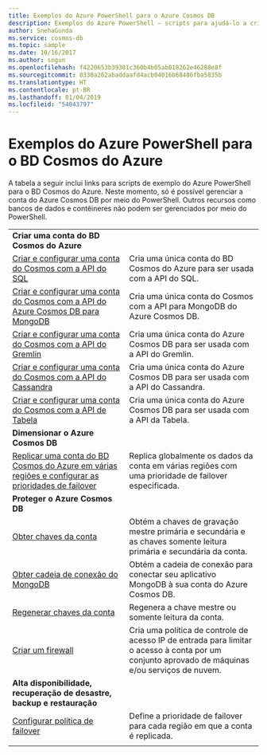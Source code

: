 ```yaml
---
title: Exemplos do Azure PowerShell para o Azure Cosmos DB
description: Exemplos do Azure PowerShell – scripts para ajudá-lo a criar contas do BD Cosmos do Azure.
author: SnehaGunda
ms.service: cosmos-db
ms.topic: sample
ms.date: 10/16/2017
ms.author: sngun
ms.openlocfilehash: f4220653b39381c360b4b05ab018262e46288e8f
ms.sourcegitcommit: 8330a262abaddaafd4acb04016b68486fba5835b
ms.translationtype: HT
ms.contentlocale: pt-BR
ms.lasthandoff: 01/04/2019
ms.locfileid: "54043797"
---
```

# <a name="azure-powershell-samples-for-azure-cosmos-db"></a>Exemplos do Azure PowerShell para o BD Cosmos do Azure

A tabela a seguir inclui links para scripts de exemplo do Azure PowerShell para o BD Cosmos do Azure. Neste momento, só é possível gerenciar a conta do Azure Cosmos DB por meio do PowerShell. Outros recursos como bancos de dados e contêineres não podem ser gerenciados por meio do PowerShell.

| |  |
|---|---|
|**Criar uma conta do BD Cosmos do Azure**||
|[Criar e configurar uma conta do Cosmos com a API do SQL](scripts/create-database-account-powershell.md?toc=%2fpowershell%2fmodule%2ftoc.json)| Cria uma única conta do BD Cosmos do Azure para ser usada com a API do SQL. |
|[Criar e configurar uma conta do Cosmos com a API do Azure Cosmos DB para MongoDB](scripts/create-mongodb-database-account-powershell.md?toc=%2fpowershell%2fmodule%2ftoc.json)| Cria uma única conta do Cosmos com a API para MongoDB do Azure Cosmos DB. |
|[Criar e configurar uma conta do Cosmos com a API do Gremlin ](scripts/create-graph-database-account-powershell.md?toc=%2fpowershell%2fmodule%2ftoc.json)| Cria uma única conta do Azure Cosmos DB para ser usada com a API do Gremlin. |
|[Criar e configurar uma conta do Cosmos com a API do Cassandra](scripts/create-and-configure-cassandra-database.md?toc=%2fpowershell%2fmodule%2ftoc.json)| Cria uma única conta do Azure Cosmos DB para ser usada com a API do Cassandra. |
|[Criar e configurar uma conta do Cosmos com a API de Tabela](scripts/create-table-database-account-powershell.md?toc=%2fpowershell%2fmodule%2ftoc.json)| Cria uma única conta do Azure Cosmos DB para ser usada com a API da Tabela. |
|**Dimensionar o Azure Cosmos DB**||
|[Replicar uma conta do BD Cosmos do Azure em várias regiões e configurar as prioridades de failover](scripts/scale-multiregion-powershell.md?toc=%2fpowershell%2fmodule%2ftoc.json)|Replica globalmente os dados da conta em várias regiões com uma prioridade de failover especificada.|
|**Proteger o Azure Cosmos DB**||
| [Obter chaves da conta](scripts/secure-get-account-key-powershell.md?toc=%2fpowershell%2fmodule%2ftoc.json) | Obtém a chaves de gravação mestre primária e secundária e as chaves somente leitura primária e secundária da conta.|
| [Obter cadeia de conexão do MongoDB](scripts/secure-mongo-connection-string-powershell.md?toc=%2fpowershell%2fmodule%2ftoc.json) | Obtém a cadeia de conexão para conectar seu aplicativo MongoDB à sua conta do Azure Cosmos DB.|
|[Regenerar chaves da conta](scripts/secure-regenerate-key-powershell.md?toc=%2fpowershell%2fmodule%2ftoc.json)|Regenera a chave mestre ou somente leitura da conta.|
|[Criar um firewall](scripts/create-firewall-powershell.md?toc=%2fpowershell%2fmodule%2ftoc.json)| Cria uma política de controle de acesso IP de entrada para limitar o acesso à conta por um conjunto aprovado de máquinas e/ou serviços de nuvem.|
|**Alta disponibilidade, recuperação de desastre, backup e restauração**||
|[Configurar política de failover](scripts/ha-failover-policy-powershell.md?toc=%2fpowershell%2fmodule%2ftoc.json)|Define a prioridade de failover para cada região em que a conta é replicada.|
|||

